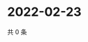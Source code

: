 # 2022-02-23

共 0 条

<!-- BEGIN WEIBO -->
<!-- 最后更新时间 Wed Feb 23 2022 20:25:29 GMT+0800 (China Standard Time) -->

<!-- END WEIBO -->
